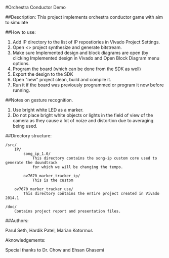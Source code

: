 #Orchestra Conductor Demo

##Description:
This project implements orchestra conductor game with aim to simulate 

##How to use:

1. Add IP directory to the list of IP repostiories in Vivado Project Settings.
2. Open <> project synthesize and generate bitstream.
3. Make sure Implemented design and block diagrams are open (by clicking Implemented design
in Vivado and Open Block Diagram menu options.
4. Program the board (which can be done from the SDK as well)
5. Export the design to the SDK
6. Open "new" project clean, build and compile it.
7. Run it if the board was previously programmed or program it now before running.

##Notes on gesture recognition.
1. Use bright white LED as a marker.
2. Do not place bright white objects or lights in the field of view of the camera
   as they cause a lot of noize and distortion due to averaging being used.

##Directory structure:

	/src/
		IP/
			song_ip_1.0/
				This directory contains the song-ip custom core used to generate the doundtrack
				for which we will be changing the tempo.
			
			ov7670_marker_tracker_ip/
				This is the custom
		
		ov7670_marker_tracker_use/
			This directory contains the entire project created in Vivado 2014.1
	
	/doc/
		Contains project report and presentation files.
	
##Authors:

Parul Seth,
Hardik Patel,
Marian Kotormus


Aknowledgements:

Special thanks to Dr. Chow and Ehsan Ghasemi
